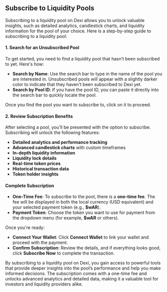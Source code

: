 ## Subscribe to Liquidity Pools

Subscribing to a liquidity pool on Dexi allows you to unlock valuable insights, such as detailed analytics, candlestick charts, and liquidity information for the pool of your choice. Here is a step-by-step guide to subscribing to a liquidity pool:

#### 1. **Search for an Unsubscribed Pool**

To get started, you need to find a liquidity pool that hasn’t been subscribed to yet. Here's how:

- **Search by Name**: Use the search bar to type in the name of the pool you are interested in. Unsubscribed pools will appear with a slightly darker color to indicate that they haven't been subscribed to Dexi yet.
- **Search by Pool ID**: If you have the pool ID, you can paste it directly into the search bar to quickly locate the pool.

Once you find the pool you want to subscribe to, click on it to proceed.

#### 2. **Review Subscription Benefits**

After selecting a pool, you’ll be presented with the option to subscribe. Subscribing will unlock the following features:

- **Detailed analytics and performance tracking**
- **Advanced candlestick charts** with custom timeframes
- **In-depth liquidity information**
- **Liquidity lock details**
- **Real-time token prices**
- **Historical transaction data**
- **Token holder insights**

#### **Complete Subscription**

- **One-Time Fee**: To subscribe to the pool, there is a **one-time fee**. The fee will be displayed in both the local currency (USD equivalent) and your selected payment token (e.g., **$wAR**).
- **Payment Token**: Choose the token you want to use for payment from the dropdown menu (for example, **$wAR** or others).

Once you're ready:

- **Connect Your Wallet**: Click **Connect Wallet** to link your wallet and proceed with the payment.
- **Confirm Subscription**: Review the details, and if everything looks good, click **Subscribe Now** to complete the transaction.

By subscribing to a liquidity pool on Dexi, you gain access to powerful tools that provide deeper insights into the pool’s performance and help you make informed decisions. The subscription comes with a one-time fee and unlocks advanced analytics and detailed data, making it a valuable tool for investors and liquidity providers alike.
